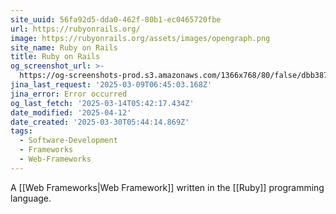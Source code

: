 ```yaml
---
site_uuid: 56fa92d5-dda0-462f-80b1-ec0465720fbe
url: https://rubyonrails.org/
image: https://rubyonrails.org/assets/images/opengraph.png
site_name: Ruby on Rails
title: Ruby on Rails
og_screenshot_url: >-
  https://og-screenshots-prod.s3.amazonaws.com/1366x768/80/false/dbb387d517f021781ebdfeb042f5981b00a2c958a38be8835f49a19b313322d1.jpeg
jina_last_request: '2025-03-09T06:45:03.168Z'
jina_error: Error occurred
og_last_fetch: '2025-03-14T05:42:17.434Z'
date_modified: '2025-04-12'
date_created: '2025-03-30T05:44:14.869Z'
tags:
  - Software-Development
  - Frameworks
  - Web-Frameworks
---
```















A [[Web Frameworks|Web Framework]] written in the [[Ruby]] programming language.

